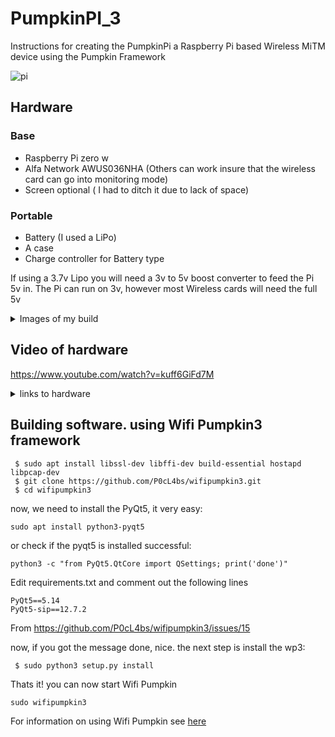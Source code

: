 # PumpkinPI_3
Instructions for creating the PumpkinPi a Raspberry Pi based Wireless MiTM device using the Pumpkin Framework


![pi](https://user-images.githubusercontent.com/60553334/128877154-ea2e4013-6b98-4673-89e9-1ab25084d7e6.jpg)

## Hardware

### Base

* Raspberry Pi zero w 
* Alfa Network AWUS036NHA (Others can work insure that the wireless card can go into monitoring mode)
* Screen optional ( I had to ditch it due to lack of space)

### Portable
* Battery (I used a LiPo)
* A case
* Charge controller for Battery type

If using a 3.7v Lipo you will need a 3v to 5v boost converter to feed the Pi 5v in. The Pi can run on 3v, however most Wireless cards will need the full 5v

<details>
  <summary>Images of my build</summary>
  
  ![20210810_140432](https://user-images.githubusercontent.com/60553334/128872558-a41210b5-33eb-4d6b-a193-0dae4d12ccc8.jpg)
![20210810_140437](https://user-images.githubusercontent.com/60553334/128872576-a500dcee-24d4-4f22-b854-0bbefd0c287f.jpg)
![20210810_140442](https://user-images.githubusercontent.com/60553334/128872584-450c2db4-f104-4743-aa10-8d562b91f8b1.jpg)

![20210810_140424](https://user-images.githubusercontent.com/60553334/128872543-77541c90-dfaf-4654-a071-6f06fb700ab0.jpg)
![20210810_140407](https://user-images.githubusercontent.com/60553334/128872525-51e6bfee-6b54-4c48-b34e-94186afef146.jpg)
![20210810_140501](https://user-images.githubusercontent.com/60553334/128872512-820a877f-e4fc-441c-b337-9fe0f3cc2a49.jpg)
</details>

## Video of hardware
https://www.youtube.com/watch?v=kuff6GiFd7M

<details>
  <summary>links to hardware</summary>
  https://shop.pimoroni.com/
 
 Pi Zero W
 https://shop.pimoroni.com/products/raspberry-pi-zero-w
 
 Pi Zero Case
 https://shop.pimoroni.com/products/pibow-zero-ver-1-3
 
 Battery 
 https://shop.pimoroni.com/products/lipo-battery-pack?variant=20429082247
 
 usb C charge contoller
 https://www.ebay.co.uk/itm/264334303561
 
 3v to 5v boost converter
 https://shop.pimoroni.com/products/adafruit-miniboost-5v-1a-tps61023
 
 Eink Screen
 https://shop.pimoroni.com/products/inky-phat?variant=12549254217811
 
</details>

## Building software. using Wifi Pumpkin3 framework 

```
 $ sudo apt install libssl-dev libffi-dev build-essential hostapd libpcap-dev
 $ git clone https://github.com/P0cL4bs/wifipumpkin3.git
 $ cd wifipumpkin3
```
now, we need to install the PyQt5, it very easy:
```
sudo apt install python3-pyqt5
```
or check if the pyqt5 is installed successful:
```
python3 -c "from PyQt5.QtCore import QSettings; print('done')"
```
Edit requirements.txt and comment out the following lines
```
PyQt5==5.14
PyQt5-sip==12.7.2
```

From <https://github.com/P0cL4bs/wifipumpkin3/issues/15> 


now, if you got the message done, nice. the next step is install the wp3:
```
 $ sudo python3 setup.py install
```

Thats it! you can now start Wifi Pumpkin

```
sudo wifipumpkin3

```

For information on using Wifi Pumpkin see [here](https://wifipumpkin3.github.io/docs/getting-started#usage)
